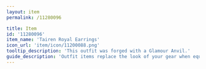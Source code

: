 ```yaml
---
layout: item
permalink: /11280096

title: Item
id: '11280096'
item_name: 'Tairen Royal Earrings'
icon_url: 'item/icon/11200088.png'
tooltip_description: 'This outfit was forged with a Glamour Anvil.'
guide_description: 'Outfit items replace the look of your gear when equipped.'
---
```

